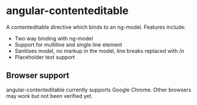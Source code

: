 angular-contenteditable
=======================

A contenteditable directive which binds to an ng-model. Features include:

* Two way binding with ng-model
* Support for multiline and single line element
* Sanitises model, no markup in the model, line breaks replaced with /n
* Placeholder text support

Browser support
---------------

angular-contenteditable currently supports Google Chrome. Other browsers may work but not been verified yet.
